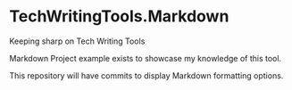 # TechWritingTools.Markdown
Keeping sharp on Tech Writing Tools

Markdown Project example exists to showcase my knowledge of this tool.

This repository will have commits to display Markdown formatting options.

